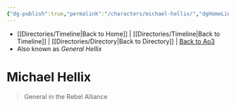 ```yaml
---
{"dg-publish":true,"permalink":"/characters/michael-hellix/","dgHomeLink":false}
---
```


- [[Directories/Timeline\|Back to Home]] | [[Directories/Timeline\|Back to Timeline]] | [[Directories/Directory\|Back to Directory]] | [Back to Ao3](https://archiveofourown.org/works/19334440/chapters/45992584)
- Also known as *General Hellix*

# Michael Hellix
>General in the Rebel Alliance

